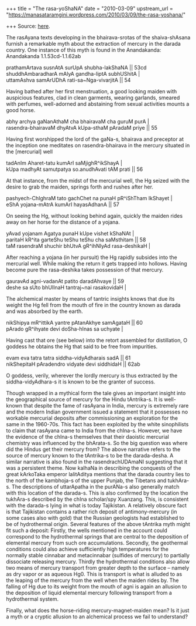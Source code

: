 +++
title = "The rasa-yoShaNA"
date = "2010-03-09"
upstream_url = "https://manasataramgini.wordpress.com/2010/03/09/the-rasa-yoshana/"

+++
Source: [here](https://manasataramgini.wordpress.com/2010/03/09/the-rasa-yoshana/).

The rasAyana texts developing in the bhairava-srotas of the
shaiva-shAsana furnish a remarkable myth about the extraction of mercury
in the darada country. One instance of this myth is found in the
Anandakanda:  
Anandakanda 1.1.53cd-1.1.62ab

prathamArtava susnAtA surUpA shubha-lakShaNA \|\| 53cd  
shuddhAmbaradharA mAlyA gandha-liptA subhUShitA \|  
uttamAshva samArUDhA rati-sa\~Nga-vivarjitA \|\| 54

Having bathed after her first menstruation, a good looking maiden with
auspicious features, clad in clean garments, wearing garlands, smeared
with perfumes, well-adorned and abstaining from sexual activities mounts
a good horse.

abhy archya gaNanAthaM cha bhairavaM cha guruM purA \|  
rasendra-bhairavaM dhyAtvA kUpa-sthaM pAradaM priye \|\| 55

Having first worshipped the lord of the gaNa-s, bhairava and preceptor
at the inception one meditates on rasendra-bhairava in the mercury
situated in the \[mercurial\] well

tadAnIm Aharet-tatu kumArI saMjighR^ikShayA \|  
kUpa madhyAt samutpatya so.anudhAvati tAM prati \|\| 56

At that instance, from the midst of the mercurial well, the Hg seized
with the desire to grab the maiden, springs forth and rushes after her.

pashyech-ChIghraM tato gachChet na punaH pR^iShTham IkShayet \|  
eShA yojana-mAtrA kumArI hayasAdhanA \|\| 57

On seeing the Hg, without looking behind again, quickly the maiden rides
away on her horse for the distance of a yojana.

yAvad yojanam Agatya punaH kUpe vishet kShaNAt \|  
paritaH kR^ita garteShu teShu teShu cha saMsthitam \|\| 58  
taM rasendraM shuchir bhUtvA gR^ihNIyAd rasa-deshikaH \|

After reaching a yojana (in her pursuit) the Hg rapidly subsides into
the mercurial well. While making the return it gets trapped into
hollows. Having become pure the rasa-deshika takes possession of that
mercury.

gauravAd agni-vadanAt patito daradAhvaye \|\| 59  
deshe sa sUto bhUlInaH tantraj\~nai rasakovidaH \|

The alchemical master by means of tantric insights knows that due its
weight the Hg fell from the mouth of fire in the country known as darada
and was absorbed by the earth.

nikShipya mR^ittikA yantre pAtanAkhye samAgataH \|\| 60  
pArado gR^ihyate devi doSha-hInas sa uchyate \|

Having cast that ore (see below) into the retort assembled for
distillation, O goddess he obtains the Hg that said to be free from
impurities.

evam eva tatra tatra siddha-vidyAdharais sadA \|\| 61  
nikShepitaH pAradendro vidyate devi siddhidaH \|\| 62ab

O goddess, verily, wherever the lordly mercury is thus extracted by the
siddha-vidyAdhara-s it is known to be the granter of success.

Though wrapped in a mythical form the tale gives an important insight
into the geographical source of mercury for the Hindu tAntrika-s. It is
well-known that despite the fame of rasAyana in India, mercury is
extremely rare and the modern Indian government issued a statement that
it possesses no workable mercurial deposits after commissioning an
exploration for the same in the 1960-70s. This fact has been exploited
by the white sinophilists to claim that rasAyana came to India from the
chIna-s. However, we have the evidence of the chIna-s themselves that
their daoistic mercurial chemistry was influenced by the bhArata-s. So
the big question was where did the Hindus get their mercury from? The
above narrative refers to the source of mercury known to the tAntrika-s
to be the darada-desha. A similar narrative is also found in the
rasendrachUDAmaNI suggesting that it was a persistent theme. Now kalhaNa
in describing the conquests of the great kArkoTaka emperor lalitAditya
mentions that the darada country lies to the north of the kambhoja-s of
the upper Punjab, the Tibetans and tukhAra-s. The descriptions of
uttarApatha in the purANa-s also generally match with this location of
the darada-s. This is also confirmed by the location the tukhAra-s
described by the chIna scholar/spy Xuanzang. This, is consistent with
the darada-s lying in what is today Tajikistan. A relatively obscure
fact is that Tajikistan contains a rather rich deposit of
antimony-mercury (in some cases also with gold) that the Russian
geologists had established to be of hydrothermal origin. Several
features of the above tAntrika myth might fit such a deposit: Firstly,
the wells mentioned in the account could correspond to the hydrothermal
springs that are central to the deposition of elemental mercury from
such ore accumulations. Secondly, the geothermal conditions could also
achieve sufficiently high temperatures for the normally stable cinnabar
and metacinnabar (sulfides of mercury) to partially dissociate releasing
mercury. Thirdly the hydrothermal conditions also allow two means of
mercury transport from greater depth to the surface – namely as dry
vapor or as aqueous Hg0. This is transport is what is alluded to as the
leaping of the mercury from the well when the maiden rides by. The
falling of Hg due to its weight from the mouth of agni is again an
allusion to the deposition of liquid elemental mercury following
transport from a hydrothermal system.

Finally, what does the horse-riding mercury-magnet-maiden mean? Is it
just a myth or a cryptic allusion to an alchemical process we fail to
understand?

